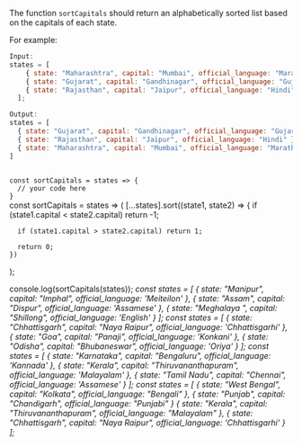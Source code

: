 The function `sortCapitals` should return an alphabetically sorted list based on the capitals of each state.

For example:
```js
Input:
states = [
    { state: "Maharashtra", capital: "Mumbai", official_language: "Marathi" },
    { state: "Gujarat", capital: "Gandhinagar", official_language: "Gujarati" },
    { state: "Rajasthan", capital: "Jaipur", official_language: "Hindi" }
  ];

Output:
states = [
  { state: "Gujarat", capital: "Gandhinagar", official_language: "Gujarati" },
  { state: "Rajasthan", capital: "Jaipur", official_language: "Hindi" },
  { state: "Maharashtra", capital: "Mumbai", official_language: "Marathi" }
]
```
<codeblock language="javascript" type="exercise" testMode="multipleInput">
<code>
const sortCapitals = states => {
  // your code here
}
</code>

<solution>
const sortCapitals = states =>
  (
    [...states].sort((state1, state2) => {
      if (state1.capital < state2.capital) return -1;

      if (state1.capital > state2.capital) return 1;

      return 0;
    })
  );
</solution>

<testcases>
<caller>
console.log(sortCapitals(states));
</caller>
<testcase>
<i>
const states = [
    { state: "Manipur", capital: "Imphal", official_language: 'Meiteilon' },
    { state: "Assam", capital: "Dispur", official_language: 'Assamese' },
    { state: "Meghalaya	", capital: "Shillong", official_language: 'English' }
  ];
</i>
</testcase>
<testcase>
<i>
const states = [
    { state: "Chhattisgarh", capital: "Naya Raipur", official_language: 'Chhattisgarhi' },
    { state: "Goa", capital: "Panaji", official_language: 'Konkani' },
    { state: "Odisha", capital: "Bhubaneswar", official_language: 'Oriya' }
  ];
</i>
</testcase>
<testcase>
<i>
const states = [
    { state: "Karnataka", capital: "Bengaluru", official_language: 'Kannada' },
    { state: "Kerala", capital: "Thiruvananthapuram", official_language: 'Malayalam' },
    { state: "Tamil Nadu", capital: "Chennai", official_language: 'Assamese' }
  ];
</i>
</testcase>
<testcase>
<i>
const states = [
    { state: "West Bengal", capital: "Kolkata", official_language: "Bengali" },
    { state: "Punjab", capital: "Chandigarh", official_language: "Punjabi" }
    { state: "Kerala", capital: "Thiruvananthapuram", official_language: "Malayalam" },
    { state: "Chhattisgarh", capital: "Naya Raipur", official_language: 'Chhattisgarhi' }
  ];
</i>
</testcase>
</testcases>
</codeblock>
